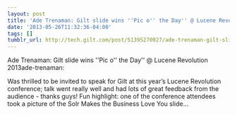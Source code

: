 ```yaml
---
layout: post
title: 'Ade Trenaman: Gilt slide wins ''Pic o'' the Day'' @ Lucene Revolution 2013'
date: '2013-05-26T11:32:36-04:00'
tags: []
tumblr_url: http://tech.gilt.com/post/51395270927/ade-trenaman-gilt-slide-wins-pic-o-the-day
---
```

Ade Trenaman: Gilt slide wins ''Pic o'' the Day'' @ Lucene Revolution 2013ade-trenaman:


Was thrilled to be invited to speak for Gilt at this year’s Lucene Revolution conference; talk went really well and had lots of great feedback from the audience - thanks guys! Fun highlight: one of the conference attendees took a picture of the Solr Makes the Business Love You slide…
